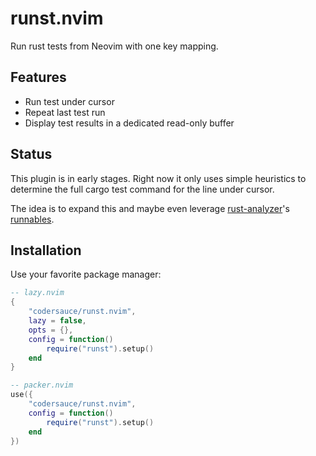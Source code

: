# runst.nvim

Run rust tests from Neovim with one key mapping.

## Features

- Run test under cursor
- Repeat last test run
- Display test results in a dedicated read-only buffer

## Status

This plugin is in early stages. Right now it only uses simple heuristics to determine the full cargo test command
for the line under cursor.

The idea is to expand this and maybe even leverage [rust-analyzer](https://rust-analyzer.github.io/)'s [runnables](https://github.com/rust-lang/rust-analyzer/blob/master/crates/ide/src/runnables.rs#L195).

## Installation

Use your favorite package manager:

```lua
-- lazy.nvim
{
    "codersauce/runst.nvim",
    lazy = false,
    opts = {},
    config = function()
        require("runst").setup()
    end
}
```

```lua
-- packer.nvim
use({
    "codersauce/runst.nvim",
    config = function()
        require("runst").setup()
    end
})
```
